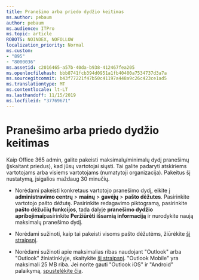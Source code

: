 ```yaml
---
title: Pranešimo arba priedo dydžio keitimas
ms.author: pebaum
author: pebaum
ms.audience: ITPro
ms.topic: article
ROBOTS: NOINDEX, NOFOLLOW
localization_priority: Normal
ms.custom:
- "895"
- "8000036"
ms.assetid: c2016465-a57b-40da-b938-412467fea205
ms.openlocfilehash: bbb8741fcb394d0951a1fb40400a7534737d3a7a
ms.sourcegitcommit: b43f77221f47b50c41197a448a9c26c423ce1ad5
ms.translationtype: MT
ms.contentlocale: lt-LT
ms.lasthandoff: 11/15/2019
ms.locfileid: "37769671"
---
```

# <a name="changing-message-or-attachment-size"></a>Pranešimo arba priedo dydžio keitimas

Kaip Office 365 admin, galite pakeisti maksimalų/minimalų dydį pranešimų (įskaitant priedus), kad jūsų vartotojai siųsti. Tai galite padaryti atskiriems vartotojams arba visiems vartotojams (numatytoji organizacija). Pakeitus šį nustatymą, įsigalios maždaug 30 minučių.
  
- Norėdami pakeisti konkretaus vartotojo pranešimo dydį, eikite į **administravimo centrų** \> **mainų** \> **gavėjų** \> **pašto dėžutes**. Pasirinkite vartotojo pašto dėžutę. Pasirinkite redagavimo piktogramą, pasirinkite **pašto dėžučių funkcijos**, tada dalyje **pranešimo dydžio apribojimai**pasirinkite **Peržiūrėti išsamią informaciją** ir nurodykite naują maksimalų pranešimo dydį.

- Norėdami sužinoti, kaip tai pakeisti visoms pašto dėžutėms, žiūrėkite [šį straipsnį](https://www.microsoft.com/microsoft-365/blog/2015/04/15/office-365-now-supports-larger-email-messages-up-to-150-mb/).

- Norėdami sužinoti apie maksimalias ribas naudojant "Outlook" arba "Outlook" žiniatinklyje, skaitykite [šį straipsnį](https://technet.microsoft.com/library/exchange-online-limits.aspx#MessageLimits). "Outlook Mobile" yra maksimali 25 MB riba. Jei norite gauti "Outlook iOS" ir "Android" palaikymą, [spustelėkite čia](https://support.office.com/article/Get-in-app-help-for-Outlook-for-iOS-and-Android-218a22d1-9fa5-4889-b689-de1c63493243).
